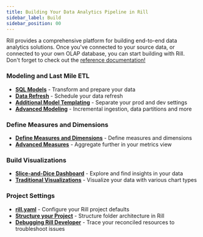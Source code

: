 ```yaml
---
title: Building Your Data Analytics Pipeline in Rill 
sidebar_label: Build
sidebar_position: 00
---
```


Rill provides a comprehensive platform for building end-to-end data analytics solutions. Once you've connected to your source data, or connected to your own OLAP database, you can start building with Rill. Don't forget to check out the [reference documentation!](/reference/project-files/)

### Modeling and Last Mile ETL
- [**SQL Models**](/build/models) - Transform and prepare your data
- [**Data Refresh**](/build/models/source-refresh) - Schedule your data refresh  
- [**Additional Model Templating**](/build/models/environments) - Separate your prod and dev settings 
- [**Advanced Modeling**](/build/advanced-models) - Incremental ingestion, data partitions and more

### Define Measures and Dimensions
- [**Define Measures and Dimensions**](/build/metrics-view) - Define measures and dimensions 
- [**Advanced Measures**](/build/metrics-view/advanced-expressions) - Aggregate further in your metrics view
<!-- - [Define Data Access](#asd) - Define access and row access policies -->

### Build Visualizations

- [**Slice-and-Dice Dashboard**](/build/dashboards) - Explore and find insights in your data
- [**Traditional Visualizations**](/build/canvas) - Visualize your data with various chart types
  
### Project Settings
- [**rill.yaml**](/build/rill-project-file) - Configure your Rill project defaults
- [**Structure your Project**](/build/structure) - Structure folder architecture in Rill
- [**Debugging Rill Developer**](/build/debugging/trace-viewer) - Trace your reconciled resources to troubleshoot issues
  